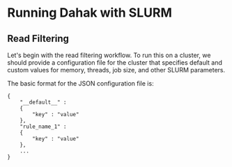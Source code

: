 # Running Dahak with SLURM

## Read Filtering

Let's begin with the read filtering workflow.
To run this on a cluster, we should provide a
configuration file for the cluster that specifies
default and custom values for memory, threads, 
job size, and other SLURM parameters.

The basic format for the JSON configuration file is:

```
{
    "__default__" :
    {
        "key" : "value"
    },
    "rule_name_1" :
    {
        "key" : "value"
    },
    ...
}
```




